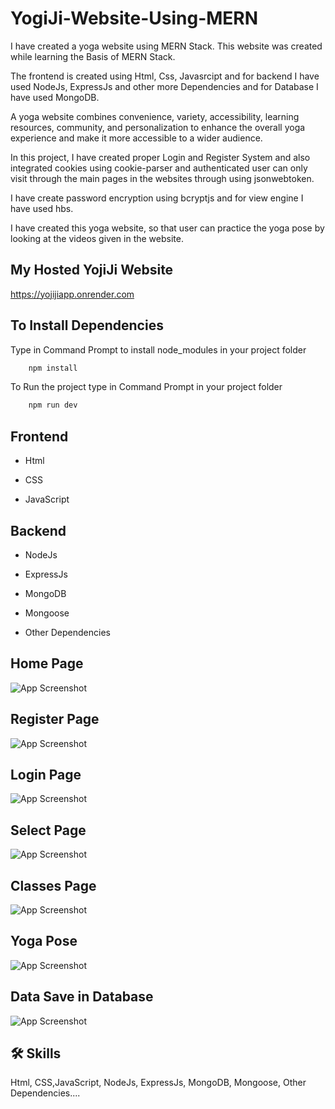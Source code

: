 
# YogiJi-Website-Using-MERN

I have created a yoga website using MERN Stack. This website was created while learning the Basis of MERN Stack.

The frontend is created using Html, Css, Javasrcipt and for backend I have used NodeJs, ExpressJs and other more Dependencies and for Database I have used MongoDB.

A yoga website combines convenience, variety, accessibility, learning resources, community, and personalization to enhance the overall yoga experience and make it more accessible to a wider audience.

In this project, I have created proper Login and Register System and also integrated cookies using cookie-parser and authenticated user can only visit through the main pages in the websites through using jsonwebtoken.

I have create password encryption using bcryptjs and for view engine I have used hbs.

I have created this yoga website, so that user can practice the yoga pose by looking at the videos given in the website. 


##   My Hosted YojiJi Website



https://yojijiapp.onrender.com


## To Install Dependencies

Type in Command Prompt to install node_modules in your project folder 

```bash
    npm install 
```

To Run the project type in  Command Prompt in your project folder

```bash
    npm run dev 
```



## Frontend

- Html

- CSS

- JavaScript




## Backend


- NodeJs

- ExpressJs

- MongoDB

- Mongoose

- Other Dependencies













## Home Page

![App Screenshot](https://github.com/devgeek2700/YogiJi-Website-Using-MERN/blob/master/Ouput/Home.png?raw=true)

## Register Page

![App Screenshot](https://github.com/devgeek2700/YogiJi-Website-Using-MERN/blob/master/Ouput/register.png?raw=true)

## Login Page

![App Screenshot](https://github.com/devgeek2700/YogiJi-Website-Using-MERN/blob/master/Ouput/login.png?raw=true)

## Select Page

![App Screenshot](https://github.com/devgeek2700/YogiJi-Website-Using-MERN/blob/master/Ouput/track.png?raw=true)

## Classes Page

![App Screenshot](https://github.com/devgeek2700/YogiJi-Website-Using-MERN/blob/master/Ouput/classes.png?raw=true)

## Yoga Pose

![App Screenshot](https://github.com/devgeek2700/YogiJi-Website-Using-MERN/blob/master/Ouput/cat-pose.png?raw=true)

## Data Save in Database

![App Screenshot](https://github.com/devgeek2700/YogiJi-Website-Using-MERN/blob/master/Ouput/database.png?raw=true)




## 🛠 Skills
Html, CSS,JavaScript, NodeJs, ExpressJs, MongoDB, Mongoose, Other Dependencies....

